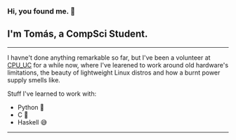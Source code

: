 ### Hi, you found me. 👋
## I'm Tomás, a CompSci Student.
---
I havne't done anything remarkable so far, but I've been a volunteer at [CPU_UC](https://www.instagram.com/cpu_uc/) for a while now, where I've learened to work around old hardware's limitations, the beauty of lightweight Linux distros and how a burnt power supply smells like.

Stuff I've learned to work with:

 - Python 💖
 - C 💢
 - Haskell 😅


---
<!--
**tocococa/tocococa** is a ✨ _special_ ✨ repository because its `README.md` (this file) appears on your GitHub profile.

Here are some ideas to get you started:

- 🔭 I’m currently working on ...
- 🌱 I’m currently learning ...
- 👯 I’m looking to collaborate on ...
- 🤔 I’m looking for help with ...
- 💬 Ask me about ...
- 📫 How to reach me: ...
- 😄 Pronouns: ...
- ⚡ Fun fact: ...
-->
